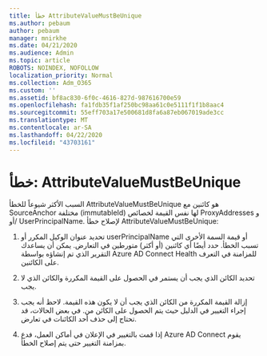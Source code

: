 ```yaml
---
title: خطأ AttributeValueMustBeUnique
ms.author: pebaum
author: pebaum
manager: mnirkhe
ms.date: 04/21/2020
ms.audience: Admin
ms.topic: article
ROBOTS: NOINDEX, NOFOLLOW
localization_priority: Normal
ms.collection: Adm_O365
ms.custom: ''
ms.assetid: bf8ac830-6f0c-4616-827d-987616700e59
ms.openlocfilehash: fa1fdb35f1af250bc98aa61c0e5111f1f1b8aac4
ms.sourcegitcommit: 55eff703a17e500681d8fa6a87eb067019ade3cc
ms.translationtype: MT
ms.contentlocale: ar-SA
ms.lasthandoff: 04/22/2020
ms.locfileid: "43703161"
---
```

# <a name="error-attributevaluemustbeunique"></a>خطأ: AttributeValueMustBeUnique

السبب الأكثر شيوعاً للخطأ AttributeValueMustBeUnique هو كائنين مع SourceAnchor مختلفة (immutableId) لها نفس القيمة لخصائص ProxyAddresses و /أو UserPrincipalName. لإصلاح خطأ AttributeValueMustBeUnique:
  
1. تحديد عنوان الوكيل المكرر أو userPrincipalName أو قيمة السمة الأخرى التي تسبب الخطأ. حدد أيضًا أي كائنين (أو أكثر) متورطين في التعارض. يمكن أن يساعدك التقرير الذي تم إنشاؤه بواسطة Azure AD Connect Health للمزامنة في التعرف على الكائنين.
    
2. تحديد الكائن الذي يجب أن يستمر في الحصول على القيمة المكررة والكائن الذي لا يجب.
    
3. إزالة القيمة المكررة من الكائن الذي يجب أن لا يكون هذه القيمة. لاحظ أنه يجب إجراء التغيير في الدليل حيث يتم الحصول على الكائن من. في بعض الحالات، قد تحتاج إلى حذف أحد الكائنات في تعارض.
    
4. إذا قمت بالتغيير في الإعلان في أماكن العمل، فدع Azure AD Connect يقوم بمزامنة التغيير حتى يتم إصلاح الخطأ.
    

